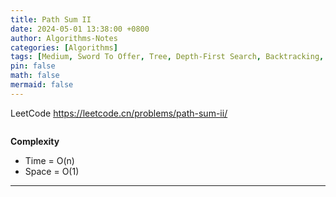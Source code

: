 ```yaml
---
title: Path Sum II
date: 2024-05-01 13:38:00 +0800
author: Algorithms-Notes
categories: [Algorithms]
tags: [Medium, Sword To Offer, Tree, Depth-First Search, Backtracking, Binary Tree]
pin: false
math: false
mermaid: false
---
```


LeetCode <https://leetcode.cn/problems/path-sum-ii/>

```java

```

**Complexity**

* Time = O(n) 
* Space = O(1) 

---